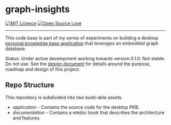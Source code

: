 # graph-insights
[![MIT Licence](https://badges.frapsoft.com/os/mit/mit.png?v=103)](https://opensource.org/licenses/mit-license.php)
[![Open Source Love](https://badges.frapsoft.com/os/v3/open-source.png?v=103)](https://github.com/ellerbrock/open-source-badges/)
- - -

This code base is part of my series of experiments on building a desktop
[personal knowledge base application](https://en.wikipedia.org/wiki/Personal_knowledge_base) 
that leverages an embedded graph database. 

Status: Under active development working towards version 0.1.0. Not stable. Do not use.
See the [design document](https://samuelholloway.com/graph-insights/) for details around the purpose, roadmap and design of this project.

## Repo Structure
This repository is subdivided into two build-able assets.
* _application_ - Contains the source code for the desktop PKB.
* _documentation_ - Contains a mkdoc book that describes the architecture and features.
